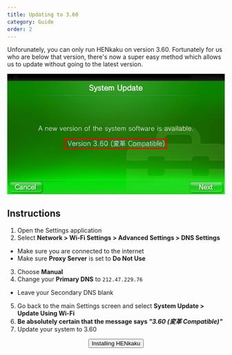 ```yaml
---
title: Updating to 3.60
category: Guide
order: 2
---
```


Unforunately, you can only run HENkaku on version 3.60. Fortunately for us who are below that version, there's now a super easy method which allows us to update without going to the latest version.

![](../../images/vitaupdate.jpg/)

## Instructions

1. Open the Settings application
2. Select **Network > Wi-Fi Settings > Advanced Settings > DNS Settings**
* Make sure you are connected to the internet
* Make sure **Proxy Server** is set to **Do Not Use**
3. Choose **Manual**
4. Change your **Primary DNS** to `212.47.229.76`
* Leave your Secondary DNS blank
5. Go back to the main Settings screen and select **System Update > Update Using Wi-Fi**
6. **Be absolutely certain that the message says *"3.60 (変革 Compatible)"***
7. Update your system to 3.60

<center><a href="../installing-henkaku" style="text-decoration: none;color: #ccc;font-weight:normal;"><button style="vertical-align:middle"><span>Installing HENkaku</span></button></a></center>